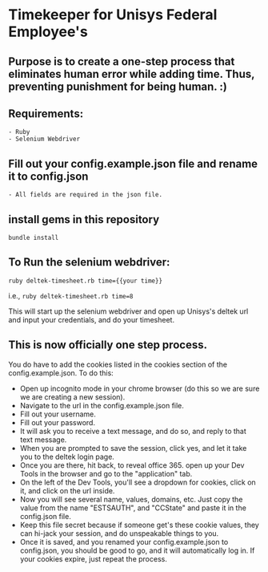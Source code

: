 # Timekeeper for Unisys Federal Employee's

## Purpose is to create a one-step process that eliminates human error while adding time. Thus, preventing punishment for being human. :)

## Requirements:
	- Ruby
	- Selenium Webdriver

## Fill out your config.example.json file and rename it to config.json
	- All fields are required in the json file.

## install gems in this repository
`bundle install`

## To Run the selenium webdriver:
`ruby deltek-timesheet.rb time={{your time}}`

i.e., `ruby deltek-timesheet.rb time=8`

This will start up the selenium webdriver and open up Unisys's deltek url and input your credentials, and do your timesheet.

## This is now officially one step process.
You do have to add the cookies listed in the cookies section of the config.example.json. To do this:
  - Open up incognito mode in your chrome browser (do this so we are sure we are creating a new session).
  - Navigate to the url in the config.example.json file.
  - Fill out your username.
  - Fill out your password.
  - It will ask you to receive a text message, and do so, and reply to that text message.
  - When you are prompted to save the session, click yes, and let it take you to the deltek login page.
  - Once you are there, hit back, to reveal office 365. open up your Dev Tools in the browser and go to the "application" tab.
  - On the left of the Dev Tools, you'll see a dropdown for cookies, click on it, and click on the url inside.
  - Now you will see several name, values, domains, etc. Just copy the value from the name "ESTSAUTH", and "CCState" and paste it in the config.json file.
  - Keep this file secret because if someone get's these cookie values, they can hi-jack your session, and do unspeakable things to you.
  - Once it is saved, and you renamed your config.example.json to config.json, you should be good to go, and it will automatically log in. If your cookies expire, just repeat the process.
